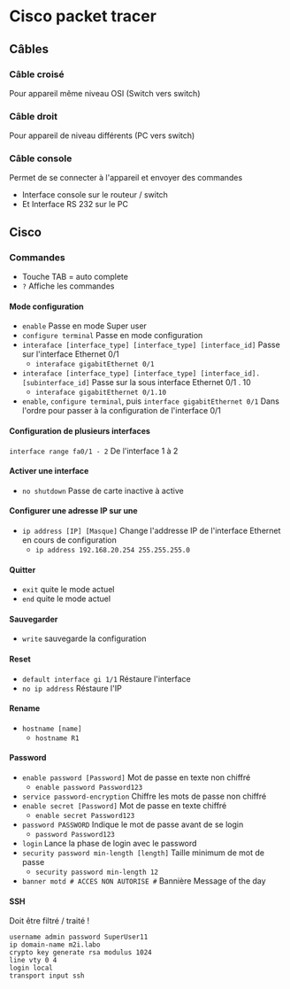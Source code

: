 # Cisco packet tracer
## Câbles
### Câble croisé
Pour appareil même niveau OSI (Switch vers switch)
### Câble droit
Pour appareil de niveau différents (PC vers switch)
### Câble console
Permet de se connecter à l'appareil et envoyer des commandes
- Interface console sur le routeur / switch
- Et Interface RS 232 sur le PC
## Cisco
### Commandes
- Touche TAB = auto complete
- `?` Affiche les commandes

#### Mode configuration
- `enable` Passe en mode Super user
- `configure terminal` Passe en mode configuration
- `interaface [interface_type] [interface_type] [interface_id]` Passe sur l'interface Ethernet 0/1
  - `interaface gigabitEthernet 0/1`
- `interaface [interface_type] [interface_type] [interface_id].[subinterface_id]` Passe sur la sous interface Ethernet 0/1 . 10
  - `interaface gigabitEthernet 0/1.10`
- `enable`, `configure terminal`, puis `interface gigabitEthernet 0/1` Dans l'ordre pour passer à la configuration de l'interface 0/1

#### Configuration de plusieurs interfaces
`interface range fa0/1 - 2` De l'interface 1 à 2

#### Activer une interface
- `no shutdown` Passe de carte inactive à active

#### Configurer une adresse IP sur une 
- `ip address [IP] [Masque]` Change l'addresse IP de l'interface Ethernet en cours de configuration
  - `ip address 192.168.20.254 255.255.255.0`

#### Quitter
- `exit` quite le mode actuel
- `end` quite le mode actuel

#### Sauvegarder
- `write` sauvegarde la configuration

#### Reset
- `default interface gi 1/1` Réstaure l'interface
- `no ip address` Réstaure l'IP

#### Rename
- `hostname [name]`
  - `hostname R1`

#### Password
- `enable password [Password]` Mot de passe en texte non chiffré 
  - `enable password Password123`
- `service password-encryption` Chiffre les mots de passe non chiffré
- `enable secret [Password]` Mot de passe en texte chiffré
  - `enable secret Password123`
- `password PASSWORD` Indique le mot de passe avant de se login
  - `password Password123`
- `login` Lance la phase de login avec le password
- `security password min-length [length]` Taille minimum de mot de passe
  - `security password min-length 12`
- `banner motd # ACCES NON AUTORISE #` Bannière Message of the day

#### SSH
Doit être filtré / traité !
```
username admin password SuperUser11
ip domain-name m2i.labo
crypto key generate rsa modulus 1024
line vty 0 4
login local
transport input ssh
```